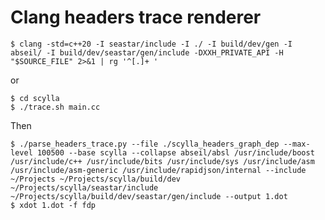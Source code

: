 Clang headers trace renderer
===

    $ clang -std=c++20 -I seastar/include -I ./ -I build/dev/gen -I abseil/ -I build/dev/seastar/gen/include -DXXH_PRIVATE_API -H "$SOURCE_FILE" 2>&1 | rg '^[.]+ '

or

    $ cd scylla
    $ ./trace.sh main.cc

Then

    $ ./parse_headers_trace.py --file ./scylla_headers_graph_dep --max-level 100500 --base scylla --collapse abseil/absl /usr/include/boost /usr/include/c++ /usr/include/bits /usr/include/sys /usr/include/asm /usr/include/asm-generic /usr/include/rapidjson/internal --include ~/Projects ~/Projects/scylla/build/dev ~/Projects/scylla/seastar/include ~/Projects/scylla/build/dev/seastar/gen/include --output 1.dot
    $ xdot 1.dot -f fdp
